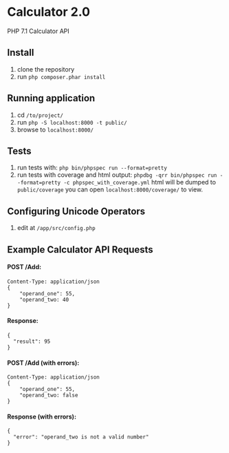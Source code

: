 # Calculator 2.0
PHP 7.1 Calculator API

## Install
1. clone the repository
2. run ```php composer.phar install```

## Running application
1. cd ```/to/project/```
2. run ```php -S localhost:8000 -t public/```
3. browse to ```localhost:8000/```

## Tests
1. run tests with: ```php bin/phpspec run --format=pretty```
2. run tests with coverage and html output: ```phpdbg -qrr bin/phpspec run --format=pretty -c phpspec_with_coverage.yml``` html will be dumped to ```public/coverage``` you can open ```localhost:8000/coverage/``` to view.

## Configuring Unicode Operators
1. edit at ```/app/src/config.php```

## Example Calculator API Requests
#### POST /Add:
```
Content-Type: application/json
{
    "operand_one": 55,
    "operand_two: 40
}
```

#### Response:
```
{
  "result": 95
}
```

#### POST /Add (with errors):
```
Content-Type: application/json
{
    "operand_one": 55,
    "operand_two: false
}
```


#### Response (with errors):

```
{
  "error": "operand_two is not a valid number"
}
```
